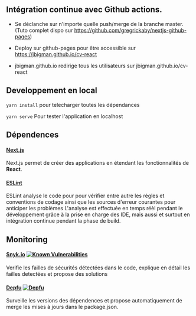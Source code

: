 
  


  

## Intégration continue avec Github actions.

  

- Se déclanche sur n'importe quelle push/merge de la branche master. (Tuto complet dispo sur https://github.com/gregrickaby/nextjs-github-pages)

  

- Deploy sur github-pages pour être accessible sur https://jbigman.github.io/cv-react

  

- jbigman.github.io redirige tous les utilisateurs sur jbigman.github.io/cv-react

  

## Developpement en local

  

`yarn install` pour telecharger toutes les dépendances

`yarn serve` Pour tester l'application en localhost

  
  

## Dépendences

#### **[Next.js](https://nextjs.org/)** 
Next.js permet de créer des applications en étendant les fonctionnalités de **React**.

####  [ESLint](https://eslint.org)
ESLint analyse le code pour pour vérifier entre autre les règles et conventions de codage ainsi que les sources d'erreur courantes pour anticiper les problèmes
L'analyse est effectuée en temps réèl pendant le développement grâce à la prise en charge des IDE, mais aussi et surtout en intégration continue pendant la phase de build.

## Monitoring
#### [Snyk.io](https://snyk.io) [![Known Vulnerabilities](https://snyk.io/test/github/jbigman/cv-react/badge.svg)](https://snyk.io/test/github/jbigman/cv-react)
Verifie les failles de sécurités détectées dans le code, explique en détail les failles detectées et propose des solutions
#### [Depfu](https://depfu.com)  [![Depfu](https://badges.depfu.com/badges/fc60fb793d5d7bfc6e5888e14ea67a7f/count.svg)](https://depfu.com/github/jbigman/cv-react?project_id=39175)
Surveille les versions des dépendences et propose automatiquement de merge les mises à jours dans le package.json.

